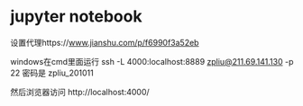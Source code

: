# jupyter notebook

设置代理https://www.jianshu.com/p/f6990f3a52eb

windows在cmd里面运行 ssh -L 4000:localhost:8889 zpliu@211.69.141.130 -p 22
密码是 zpliu_201011

然后浏览器访问 http://localhost:4000/

